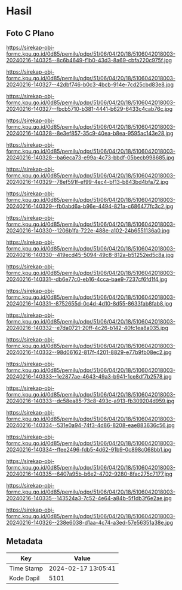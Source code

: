 # Hasil

## Foto C Plano

https://sirekap-obj-formc.kpu.go.id/0d85/pemilu/pdpr/51/06/04/20/18/5106042018003-20240216-140325--8c6b4649-f1b0-43d3-8a69-cbfa220c975f.jpg

https://sirekap-obj-formc.kpu.go.id/0d85/pemilu/pdpr/51/06/04/20/18/5106042018003-20240216-140327--42dbf746-b0c3-4bcb-914e-7cd25cbd83e8.jpg

https://sirekap-obj-formc.kpu.go.id/0d85/pemilu/pdpr/51/06/04/20/18/5106042018003-20240216-140327--fbcb5710-b381-4441-b629-6433c4cab76c.jpg

https://sirekap-obj-formc.kpu.go.id/0d85/pemilu/pdpr/51/06/04/20/18/5106042018003-20240216-140328--8e3ef857-35c9-40ea-b8ea-9595ac143e28.jpg

https://sirekap-obj-formc.kpu.go.id/0d85/pemilu/pdpr/51/06/04/20/18/5106042018003-20240216-140328--ba6eca73-e99a-4c73-bbdf-05becb998685.jpg

https://sirekap-obj-formc.kpu.go.id/0d85/pemilu/pdpr/51/06/04/20/18/5106042018003-20240216-140329--78ef591f-ef99-4ec4-bf13-b843bd4bfa72.jpg

https://sirekap-obj-formc.kpu.go.id/0d85/pemilu/pdpr/51/06/04/20/18/5106042018003-20240216-140329--fb0abd6a-b96e-4494-821a-c686477fc3c2.jpg

https://sirekap-obj-formc.kpu.go.id/0d85/pemilu/pdpr/51/06/04/20/18/5106042018003-20240216-140330--1206b1fa-722e-488e-a102-24b6551136a0.jpg

https://sirekap-obj-formc.kpu.go.id/0d85/pemilu/pdpr/51/06/04/20/18/5106042018003-20240216-140330--419ecd45-5094-49c8-812a-b51252ed5c8a.jpg

https://sirekap-obj-formc.kpu.go.id/0d85/pemilu/pdpr/51/06/04/20/18/5106042018003-20240216-140331--db6e77c0-eb16-4cca-bae9-7237cf6fd1f4.jpg

https://sirekap-obj-formc.kpu.go.id/0d85/pemilu/pdpr/51/06/04/20/18/5106042018003-20240216-140331--8752655d-0c4d-4d10-8d55-8633fab8fab8.jpg

https://sirekap-obj-formc.kpu.go.id/0d85/pemilu/pdpr/51/06/04/20/18/5106042018003-20240216-140332--e7da0721-20ff-4c26-b142-40fc1ea8a035.jpg

https://sirekap-obj-formc.kpu.go.id/0d85/pemilu/pdpr/51/06/04/20/18/5106042018003-20240216-140332--98d06162-817f-4201-8829-e77b9fb08ec2.jpg

https://sirekap-obj-formc.kpu.go.id/0d85/pemilu/pdpr/51/06/04/20/18/5106042018003-20240216-140333--1e2877ae-4643-49a3-b941-1ce8df7b2578.jpg

https://sirekap-obj-formc.kpu.go.id/0d85/pemilu/pdpr/51/06/04/20/18/5106042018003-20240216-140333--dc58ea85-73c8-493c-a913-fb309204d959.jpg

https://sirekap-obj-formc.kpu.go.id/0d85/pemilu/pdpr/51/06/04/20/18/5106042018003-20240216-140334--531e0a94-74f3-4d86-8208-eae883636c56.jpg

https://sirekap-obj-formc.kpu.go.id/0d85/pemilu/pdpr/51/06/04/20/18/5106042018003-20240216-140334--ffee2496-fdb5-4d62-91b9-0c898c068bb1.jpg

https://sirekap-obj-formc.kpu.go.id/0d85/pemilu/pdpr/51/06/04/20/18/5106042018003-20240216-140335--6407a95b-b6e2-4702-9280-8fac275c7177.jpg

https://sirekap-obj-formc.kpu.go.id/0d85/pemilu/pdpr/51/06/04/20/18/5106042018003-20240216-140335--143524a3-7c52-4e64-a84b-5f1db3f6e2ae.jpg

https://sirekap-obj-formc.kpu.go.id/0d85/pemilu/pdpr/51/06/04/20/18/5106042018003-20240216-140326--238e6038-d1aa-4c74-a3ed-57e56351a38e.jpg


## Metadata

| Key        | Value               |
| ---------- | ------------------- |
| Time Stamp | 2024-02-17 13:05:41 |
| Kode Dapil | 5101                |



